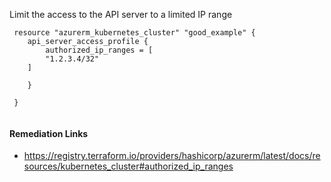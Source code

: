 
Limit the access to the API server to a limited IP range

```hcl
 resource "azurerm_kubernetes_cluster" "good_example" {
	api_server_access_profile {
		authorized_ip_ranges = [
 		"1.2.3.4/32"
 	]

	}
     
 }
 
```

#### Remediation Links
 - https://registry.terraform.io/providers/hashicorp/azurerm/latest/docs/resources/kubernetes_cluster#authorized_ip_ranges

